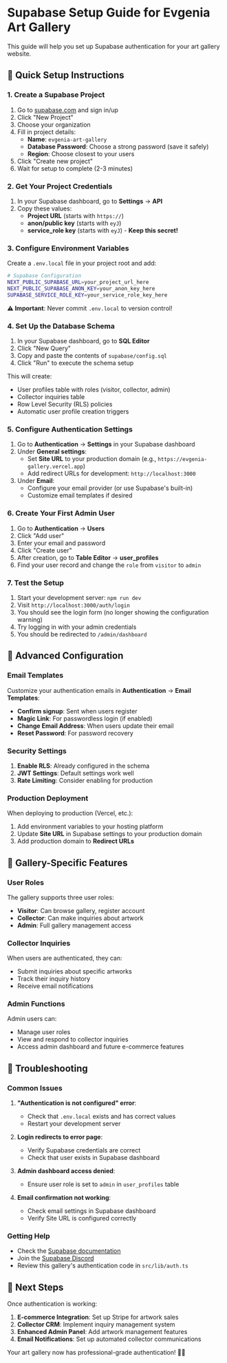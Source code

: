 # Supabase Setup Guide for Evgenia Art Gallery

This guide will help you set up Supabase authentication for your art gallery website.

## 🚀 Quick Setup Instructions

### 1. Create a Supabase Project

1. Go to [supabase.com](https://supabase.com) and sign in/up
2. Click "New Project"
3. Choose your organization
4. Fill in project details:
   - **Name**: `evgenia-art-gallery`
   - **Database Password**: Choose a strong password (save it safely)
   - **Region**: Choose closest to your users
5. Click "Create new project"
6. Wait for setup to complete (2-3 minutes)

### 2. Get Your Project Credentials

1. In your Supabase dashboard, go to **Settings** → **API**
2. Copy these values:
   - **Project URL** (starts with `https://`)
   - **anon/public key** (starts with `eyJ`)
   - **service_role key** (starts with `eyJ`) - **Keep this secret!**

### 3. Configure Environment Variables

Create a `.env.local` file in your project root and add:

```bash
# Supabase Configuration
NEXT_PUBLIC_SUPABASE_URL=your_project_url_here
NEXT_PUBLIC_SUPABASE_ANON_KEY=your_anon_key_here
SUPABASE_SERVICE_ROLE_KEY=your_service_role_key_here
```

**⚠️ Important**: Never commit `.env.local` to version control!

### 4. Set Up the Database Schema

1. In your Supabase dashboard, go to **SQL Editor**
2. Click "New Query"
3. Copy and paste the contents of `supabase/config.sql`
4. Click "Run" to execute the schema setup

This will create:
- User profiles table with roles (visitor, collector, admin)
- Collector inquiries table
- Row Level Security (RLS) policies
- Automatic user profile creation triggers

### 5. Configure Authentication Settings

1. Go to **Authentication** → **Settings** in your Supabase dashboard
2. Under **General settings**:
   - Set **Site URL** to your production domain (e.g., `https://evgenia-gallery.vercel.app`)
   - Add redirect URLs for development: `http://localhost:3000`
3. Under **Email**:
   - Configure your email provider (or use Supabase's built-in)
   - Customize email templates if desired

### 6. Create Your First Admin User

1. Go to **Authentication** → **Users**
2. Click "Add user"
3. Enter your email and password
4. Click "Create user"
5. After creation, go to **Table Editor** → **user_profiles**
6. Find your user record and change the `role` from `visitor` to `admin`

### 7. Test the Setup

1. Start your development server: `npm run dev`
2. Visit `http://localhost:3000/auth/login`
3. You should see the login form (no longer showing the configuration warning)
4. Try logging in with your admin credentials
5. You should be redirected to `/admin/dashboard`

## 🔧 Advanced Configuration

### Email Templates

Customize your authentication emails in **Authentication** → **Email Templates**:

- **Confirm signup**: Sent when users register
- **Magic Link**: For passwordless login (if enabled)
- **Change Email Address**: When users update their email
- **Reset Password**: For password recovery

### Security Settings

1. **Enable RLS**: Already configured in the schema
2. **JWT Settings**: Default settings work well
3. **Rate Limiting**: Consider enabling for production

### Production Deployment

When deploying to production (Vercel, etc.):

1. Add environment variables to your hosting platform
2. Update **Site URL** in Supabase settings to your production domain
3. Add production domain to **Redirect URLs**

## 🎨 Gallery-Specific Features

### User Roles

The gallery supports three user roles:

- **Visitor**: Can browse gallery, register account
- **Collector**: Can make inquiries about artwork
- **Admin**: Full gallery management access

### Collector Inquiries

When users are authenticated, they can:
- Submit inquiries about specific artworks
- Track their inquiry history
- Receive email notifications

### Admin Functions

Admin users can:
- Manage user roles
- View and respond to collector inquiries
- Access admin dashboard and future e-commerce features

## 🛟 Troubleshooting

### Common Issues

1. **"Authentication is not configured" error**:
   - Check that `.env.local` exists and has correct values
   - Restart your development server

2. **Login redirects to error page**:
   - Verify Supabase credentials are correct
   - Check that user exists in Supabase dashboard

3. **Admin dashboard access denied**:
   - Ensure user role is set to `admin` in `user_profiles` table

4. **Email confirmation not working**:
   - Check email settings in Supabase dashboard
   - Verify Site URL is configured correctly

### Getting Help

- Check the [Supabase documentation](https://supabase.com/docs)
- Join the [Supabase Discord](https://discord.supabase.com)
- Review this gallery's authentication code in `src/lib/auth.ts`

## 🎉 Next Steps

Once authentication is working:

1. **E-commerce Integration**: Set up Stripe for artwork sales
2. **Collector CRM**: Implement inquiry management system
3. **Enhanced Admin Panel**: Add artwork management features
4. **Email Notifications**: Set up automated collector communications

Your art gallery now has professional-grade authentication! 🎨✨
